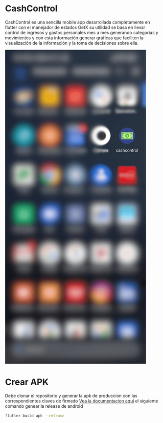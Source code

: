# CashControl
CashControl es una sencilla mobile app desarrollada completamente en flutter con el manejador de estados GetX
su utilidad se basa en llevar control de ingresos y gastos personales mes a mes generando categorias y movimientos
y con esta información generar gráficas que faciliten la visualización de la información y la toma de decisiones 
sobre ella.

![](https://raw.githubusercontent.com/CarlosTaborda/CashControl/main/app-gui.gif)


# Crear APK
Debe clonar el repositorio y generar la apk de produccion con las correspondientes claves de firmado
[Vea la documentacion aquí](https://flutter.dev/docs/deployment/android)
el siguiente comando genear la release de android
```sh
flutter build apk --release
```
